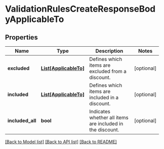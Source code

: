 # ValidationRulesCreateResponseBodyApplicableTo


## Properties

Name | Type | Description | Notes
------------ | ------------- | ------------- | -------------
**excluded** | [**List[ApplicableTo]**](ApplicableTo.md) | Defines which items are excluded from a discount. | [optional] 
**included** | [**List[ApplicableTo]**](ApplicableTo.md) | Defines which items are included in a discount. | [optional] 
**included_all** | **bool** | Indicates whether all items are included in the discount. | [optional] 

[[Back to Model list]](../README.md#documentation-for-models) [[Back to API list]](../README.md#documentation-for-api-endpoints) [[Back to README]](../README.md)



